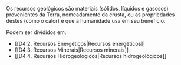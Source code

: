 Os recursos geológicos são materiais (sólidos, líquidos e gasosos) provenientes da Terra, nomeadamente da crusta, ou as propriedades destes (como o calor) e que a humanidade usa em seu benefício.

Podem ser divididos em:
- [[D4 2. Recursos Energéticos|Recursos energéticos]]
- [[D4 3. Recursos Minerais|Recursos minerais]]
- [[D4 4. Recursos Hidrogeológicos|Recursos hidrogeológicos]]

